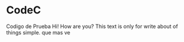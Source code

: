 # CodeC
Codigo de Prueba
Hi! How are you?
This text is only for write about of things simple.
que mas ve
